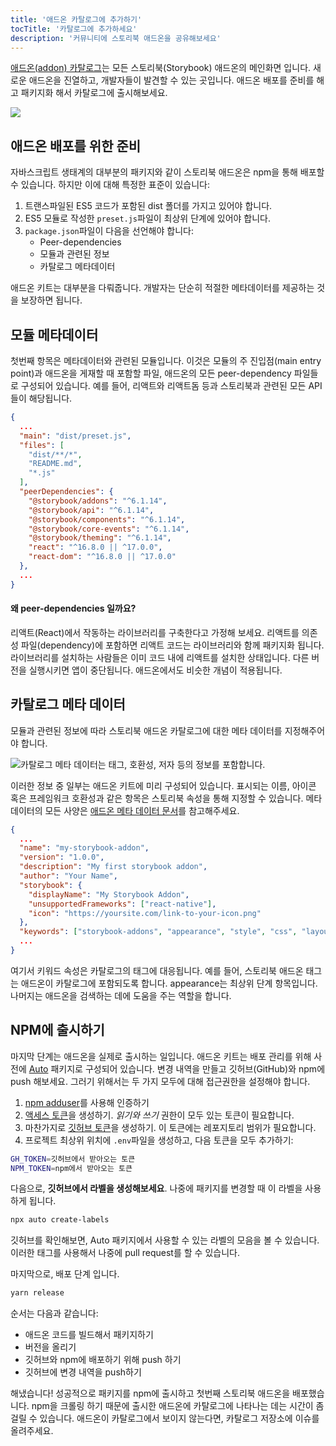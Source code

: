 ```yaml
---
title: '애드온 카탈로그에 추가하기'
tocTitle: '카탈로그에 추가하세요'
description: '커뮤니티에 스토리북 애드온을 공유해보세요'
---
```


[애드온(addon) 카탈로그](https://storybook.js.org/addons)는 모든 스토리북(Storybook) 애드온의 메인화면 입니다. 새로운 애드온을 진열하고, 개발자들이 발견할 수 있는 곳입니다. 애드온 배포를 준비를 해고 패키지화 해서 카탈로그에 출시해보세요.

![](../../images/catalog.png)

## 애드온 배포를 위한 준비

자바스크립트 생태계의 대부분의 패키지와 같이 스토리북 애드온은 npm을 통해 배포할 수 있습니다. 하지만 이에 대해 특정한 표준이 있습니다:

1. 트랜스파일된 ES5 코드가 포함된 dist 폴더를 가지고 있어야 합니다.
2. ES5 모듈로 작성한 `preset.js`파일이 최상위 단계에 있어야 합니다.
3. `package.json`파일이 다음을 선언해야 합니다:
   - Peer-dependencies
   - 모듈과 관련된 정보
   - 카탈로그 메타데이터

애드온 키트는 대부분을 다뤄줍니다. 개발자는 단순히 적절한 메타데이터를 제공하는 것을 보장하면 됩니다.

## 모듈 메타데이터

첫번째 항목은 메타데이터와 관련된 모듈입니다. 이것은 모듈의 주 진입점(main entry point)과 애드온을 게재할 때 포함할 파일, 애드온의 모든 peer-dependency 파일들로 구성되어 있습니다. 예를 들어, 리액트와 리액트돔 등과 스토리북과 관련된 모든 API들이 해당됩니다.

```json:title=package.json
{
  ...
  "main": "dist/preset.js",
  "files": [
    "dist/**/*",
    "README.md",
    "*.js"
  ],
  "peerDependencies": {
    "@storybook/addons": "^6.1.14",
    "@storybook/api": "^6.1.14",
    "@storybook/components": "^6.1.14",
    "@storybook/core-events": "^6.1.14",
    "@storybook/theming": "^6.1.14",
    "react": "^16.8.0 || ^17.0.0",
    "react-dom": "^16.8.0 || ^17.0.0"
  },
  ...
}
```

#### 왜 peer-dependencies 일까요?

리액트(React)에서 작동하는 라이브러리를 구축한다고 가정해 보세요. 리액트를 의존성 파일(dependency)에 포함하면 리액트 코드는 라이브러리와 함께 패키지화 됩니다. 라이브러리를 설치하는 사람들은 이미 코드 내에 리액트를 설치한 상태입니다. 다른 버전을 실행시키면 앱이 중단됩니다. 애드온에서도 비슷한 개념이 적용됩니다.

## 카탈로그 메타 데이터

모듈과 관련된 정보에 따라 스토리북 애드온 카탈로그에 대한 메타 데이터를 지정해주어야 합니다.

![카탈로그 메타 데이터는 태그, 호환성, 저자 등의 정보를 포함합니다.](../../images/catalog-metadata.png)

이러한 정보 중 일부는 애드온 키트에 미리 구성되어 있습니다. 표시되는 이름, 아이콘 혹은 프레임워크 호환성과 같은 항목은 스토리북 속성을 통해 지정할 수 있습니다. 메타 데이터의 모든 사양은 [애드온 메타 데이터 문서](https://storybook.js.org/docs/react/addons/addon-catalog/#addon-metadata)를 참고해주세요.

```json:title=package.json
{
  ...
  "name": "my-storybook-addon",
  "version": "1.0.0",
  "description": "My first storybook addon",
  "author": "Your Name",
  "storybook": {
    "displayName": "My Storybook Addon",
    "unsupportedFrameworks": ["react-native"],
    "icon": "https://yoursite.com/link-to-your-icon.png"
  },
  "keywords": ["storybook-addons", "appearance", "style", "css", "layout", "debug"]
  ...
}
```

여기서 키워드 속성은 카탈로그의 태그에 대응됩니다. 예를 들어, 스토리북 애드온 태그는 애드온이 카탈로그에 포함되도록 합니다. appearance는 최상위 단계 항목입니다. 나머지는 애드온을 검색하는 데에 도움을 주는 역할을 합니다.

## NPM에 출시하기

마지막 단계는 애드온을 실제로 출시하는 일입니다. 애드온 키트는 배포 관리를 위해 사전에 [Auto](https://github.com/intuit/auto) 패키지로 구성되어 있습니다. 변경 내역을 만들고 깃허브(GitHub)와 npm에 push 해보세요. 그러기 위해서는 두 가지 모두에 대해 접근권한을 설정해야 합니다.

1. [npm adduser](https://docs.npmjs.com/cli/adduser.html)를 사용해 인증하기
2. [액세스 토큰](https://docs.npmjs.com/creating-and-viewing-access-tokens#creating-access-tokens)을 생성하기. _읽기와 쓰기_ 권한이 모두 있는 토큰이 필요합니다.
3. 마찬가지로 [깃허브 토큰](https://github.com/settings/tokens)을 생성하기. 이 토큰에는 레포지토리 범위가 필요합니다.
4. 프로젝트 최상위 위치에 `.env`파일을 생성하고, 다음 토큰을 모두 추가하기:

```bash
GH_TOKEN=깃허브에서 받아오는 토큰
NPM_TOKEN=npm에서 받아오는 토큰
```

다음으로, **깃허브에서 라벨을 생성해보세요**. 나중에 패키지를 변경할 때 이 라벨을 사용하게 됩니다.

```bash
npx auto create-labels
```

깃허브를 확인해보면, Auto 패키지에서 사용할 수 있는 라벨의 모음을 볼 수 있습니다. 이러한 태그를 사용해서 나중에 pull request를 할 수 있습니다.

마지막으로, 배포 단계 입니다.

```bash
yarn release
```

순서는 다음과 같습니다:

- 애드온 코드를 빌드해서 패키지하기
- 버전을 올리기
- 깃허브와 npm에 배포하기 위해 push 하기
- 깃허브에 변경 내역을 push하기

해냈습니다! 성공적으로 패키지를 npm에 출시하고 첫번째 스토리북 애드온을 배포했습니다. npm을 크롤링 하기 때문에 출시한 애드온에 카탈로그에 나타나는 데는 시간이 좀 걸릴 수 있습니다. 애드온이 카탈로그에서 보이지 않는다면, 카탈로그 저장소에 이슈를 올려주세요.

